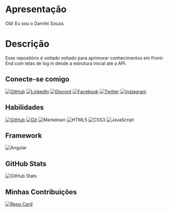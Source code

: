 # Apresentação

Olá! Eu sou o Danrlei Souza.

# Descrição

Esse repositório é voltado voltado para aprimorar conhecimentos em Front-End com telas de log in desde a estrutura inicial até a API.


## Conecte-se comigo
[![GitHub](https://img.shields.io/badge/GitHub-000?style=for-the-badge&logo=github&logoColor=fff)](https://github.com/danrleisnob)
[![LinkedIn](https://img.shields.io/badge/LinkedIn-000?style=for-the-badge&logo=linkedin&logoColor=0E76A8)](https://br.linkedin.com/in/danrlei-souza)
[![Discord](https://img.shields.io/badge/Discord-000?style=for-the-badge&logo=discord)](https://www.discord.com/in/Danrlei#4361/)
[![Facebook](https://img.shields.io/badge/Facebook-000?style=for-the-badge&logo=facebook)](https://www.facebook.com/danrlei.souza.58/)
[![Twitter](https://img.shields.io/badge/Twitter-000?style=for-the-badge&logo=twitter)](https://twitter.com/danrlei45)
[![Instagram](https://img.shields.io/badge/Instagram-000?style=for-the-badge&logo=instagram)](https://www.instagram.com/souzadanrlei/)

## Habilidades
[![GitHub](https://img.shields.io/badge/GitHub-000?style=for-the-badge&logo=github&logoColor=FFF)](https://docs.github.com/)
[![Git](https://img.shields.io/badge/Git-000?style=for-the-badge&logo=git&logoColor=red)](https://git-scm.com/doc)
![Markdown](https://img.shields.io/badge/Markdown-000?style=for-the-badge&logo=markdown)
![HTML5](https://img.shields.io/badge/HTML5-000?style=for-the-badge&logo=html5)
![CSS3](https://img.shields.io/badge/CSS3-000?style=for-the-badge&logo=css3&logoColor=264CE4)
![JavaScript](https://img.shields.io/badge/JavaScript-000?style=for-the-badge&logo=javascript)

## Framework
![Angular](https://img.shields.io/badge/Angular-000?style=for-the-badge&logo=angular&logoColor=C3002F)


## GitHub Stats
![GitHub Stats](https://github-readme-stats.vercel.app/api?username=danrleisnob&theme=transparent&bg_color=000&border_color=fff&show_icons=true&icon_color=fff&title_color=fff&text_color=fff&hide_title=true&hide=stars)

## Minhas Contribuições
[![Repo Card](https://github-readme-stats.vercel.app/api/pin/?username=danrleisnob&repo=Login-Screens&bg_color=000&border_color=fff&show_icons=true&icon_color=fff&title_color=fff&text_color=FFF)](https://github.com/octoeli/dio-lab-open-source)
